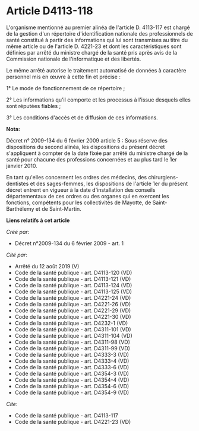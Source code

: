 # Article D4113-118

L'organisme mentionné au premier alinéa de l'article D. 4113-117 est chargé de la gestion d'un répertoire d'identification
nationale des professionnels de santé constitué à partir des informations qui lui sont transmises au titre du même article ou
de l'article D. 4221-23 et dont les caractéristiques sont définies par arrêté du ministre chargé de la santé pris après avis
de la Commission nationale de l'informatique et des libertés. 

Le même arrêté autorise le traitement automatisé de données à caractère personnel mis en œuvre à cette fin et précise : 

1° Le mode de fonctionnement de ce répertoire ; 

2° Les informations qu'il comporte et les processus à l'issue desquels elles sont réputées fiables ; 

3° Les conditions d'accès et de diffusion de ces informations.

**Nota:**

Décret n° 2009-134 du 6 février 2009 article 5 : Sous réserve des dispositions du second alinéa, les dispositions du présent
décret s'appliquent à compter de la date fixée par arrêté du ministre chargé de la santé pour chacune des professions
concernées et au plus tard le 1er janvier 2010.

En tant qu'elles concernent les ordres des médecins, des chirurgiens-dentistes et des sages-femmes, les dispositions de
l'article 1er du présent décret entrent en vigueur à la date d'installation des conseils départementaux de ces ordres ou des
organes qui en exercent les fonctions, compétents pour les collectivités de Mayotte, de Saint-Barthélemy et de Saint-Martin.

**Liens relatifs à cet article**

_Créé par_:

  - Décret n°2009-134  du 6 février 2009 - art. 1

_Cité par_:

  - Arrêté du 12 août 2019 (V)
  - Code de la santé publique - art. D4113-120 (VD)
  - Code de la santé publique - art. D4113-121 (VD)
  - Code de la santé publique - art. D4113-124 (VD)
  - Code de la santé publique - art. D4113-125 (VD)
  - Code de la santé publique - art. D4221-24 (VD)
  - Code de la santé publique - art. D4221-26 (VD)
  - Code de la santé publique - art. D4221-29 (VD)
  - Code de la santé publique - art. D4221-30 (VD)
  - Code de la santé publique - art. D4232-1 (VD)
  - Code de la santé publique - art. D4311-101 (VD)
  - Code de la santé publique - art. D4311-104 (VD)
  - Code de la santé publique - art. D4311-98 (VD)
  - Code de la santé publique - art. D4311-99 (VD)
  - Code de la santé publique - art. D4333-3 (VD)
  - Code de la santé publique - art. D4333-4 (VD)
  - Code de la santé publique - art. D4333-6 (VD)
  - Code de la santé publique - art. D4354-3 (VD)
  - Code de la santé publique - art. D4354-4 (VD)
  - Code de la santé publique - art. D4354-6 (VD)
  - Code de la santé publique - art. D4354-9 (VD)

_Cite_:

  - Code de la santé publique - art. D4113-117
  - Code de la santé publique - art. D4221-23 (VD)
